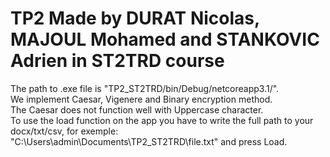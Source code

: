 # TP2 Made by DURAT Nicolas, MAJOUL Mohamed and STANKOVIC Adrien in ST2TRD course
The path to .exe file is "TP2_ST2TRD/bin/Debug/netcoreapp3.1/".  
We implement Caesar, Vigenere and Binary encryption method.  
The Caesar does not function well with Uppercase character.  
To use the load function on the app you have to write the full path to your docx/txt/csv, for exemple: "C:\Users\admin\Documents\TP2_ST2TRD\file.txt" and press Load.
